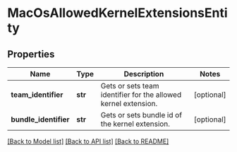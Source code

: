 # MacOsAllowedKernelExtensionsEntity

## Properties
Name | Type | Description | Notes
------------ | ------------- | ------------- | -------------
**team_identifier** | **str** | Gets or sets team identifier for the allowed kernel extension. | [optional] 
**bundle_identifier** | **str** | Gets or sets bundle id of the kernel extension. | [optional] 

[[Back to Model list]](../README.md#documentation-for-models) [[Back to API list]](../README.md#documentation-for-api-endpoints) [[Back to README]](../README.md)


